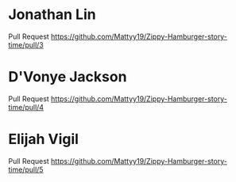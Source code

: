 # Jonathan Lin
Pull Request
https://github.com/Mattyy19/Zippy-Hamburger-story-time/pull/3

# D'Vonye Jackson
Pull Request
https://github.com/Mattyy19/Zippy-Hamburger-story-time/pull/4

# Elijah Vigil
Pull Request
https://github.com/Mattyy19/Zippy-Hamburger-story-time/pull/5
